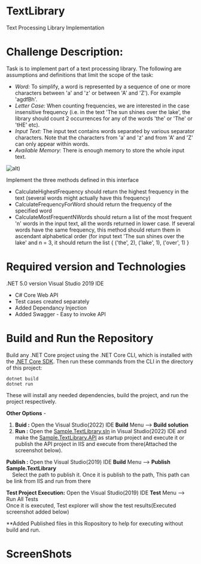 # TextLibrary
Text Processing Library Implementation

# Challenge Description:
Task is to implement part of a text processing library.
The following are assumptions and definitions that limit the scope of the task: <br>
 - *Word:* To simplify, a word is represented by a sequence of one or more characters between 'a' and 'z' or between 'A' and 'Z'). For example 'agdfBh'. 
 - *Letter Case:* When counting frequencies, we are interested in the case insensitive frequency (i.e. in the text 'The sun shines over the lake', the library should count 2 occurrences for any of the words 'the' or 'The' or 'tHE' etc). 
 - *Input Text:* The input text contains words separated by various separator characters. Note that the characters from 'a' and 'z' and from 'A' and 'Z' can only appear within words. 
 - *Available Memory:* There is enough memory to store the whole input text.

![alt](../TextLibrary/Images/Requirement.JPG))

Implement the three methods defined in this interface
 - CalculateHighestFrequency should return the highest frequency in the text (several words might actually have this frequency)
 - CalculateFrequencyForWord should return the frequency of the specified word
 - CalculateMostFrequentNWords should return a list of the most frequent 'n' words in the input text, all the words returned in lower case. If several words have the same frequency, this method should return them in ascendant alphabetical order (for input text 'The sun shines over the lake' and n = 3, it should return the list { ('the', 2), ('lake', 1), ('over', 1) }



# Required version and Technologies
  .NET 5.0 version
  Visual Studio 2019 IDE
- C# Core Web API
- Test cases created separately
- Added Dependancy Injection
- Added Swagger - Easy to invoke API

# Build and Run the Repository
Build any .NET Core project using the .NET Core CLI, which is installed with the [.NET Core SDK](https://dotnet.microsoft.com/download). Then run these commands from the CLI in the directory of this project:<br />

``dotnet build``<br />
``dotnet run``<br />

These will install any needed dependencies, build the project, and run the project respectively.  

**Other Options** - 
1) **Buid :** Open the Visual Studio(2022) IDE **Build**  Menu --> **Build solution**
2) **Run :** Open the [Sample.TextLibrary.sln](https://github.com/Lawrencesoft/TextLibrary/blob/main/Sample.TextLibrary.sln) in Visual Studio(2022) IDE and make the [Sample.TextLibrary.API](https://github.com/Lawrencesoft/TextLibrary/blob/main/Sample.TextLibrary/Sample.TextLibrary.API.csproj) as startup project and execute it or publish the API project in IIS and execute from there(Attached the screenshot below). 

**Publish :** Open the Visual Studio(2019) IDE **Build**  Menu --> **Publish Sample.TextLibrary** <br />
&nbsp;&nbsp;&nbsp;&nbsp;Select the path to publish it. Once it is publish to the path, This path can be link from IIS and run from there <br />

**Test Project Execution:** Open the Visual Studio(2019) IDE **Test**  Menu --> Run All Tests<br />
    Once it is executed, Test explorer will show the test results(Executed screenshot added below) 

**Added Published files in this Ropository to help for executing without build and run.

# ScreenShots
